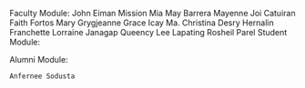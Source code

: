 Faculty Module:
    John Eiman Mission
    Mia May Barrera
    Mayenne Joi Catuiran
    Faith Fortos
    Mary Grygjeanne Grace Icay
    Ma. Christina Desry Hernalin
    Franchette Lorraine Janagap
    Queency Lee Lapating
    Rosheil Parel
Student Module:

Alumni Module:

    Anfernee Sodusta

